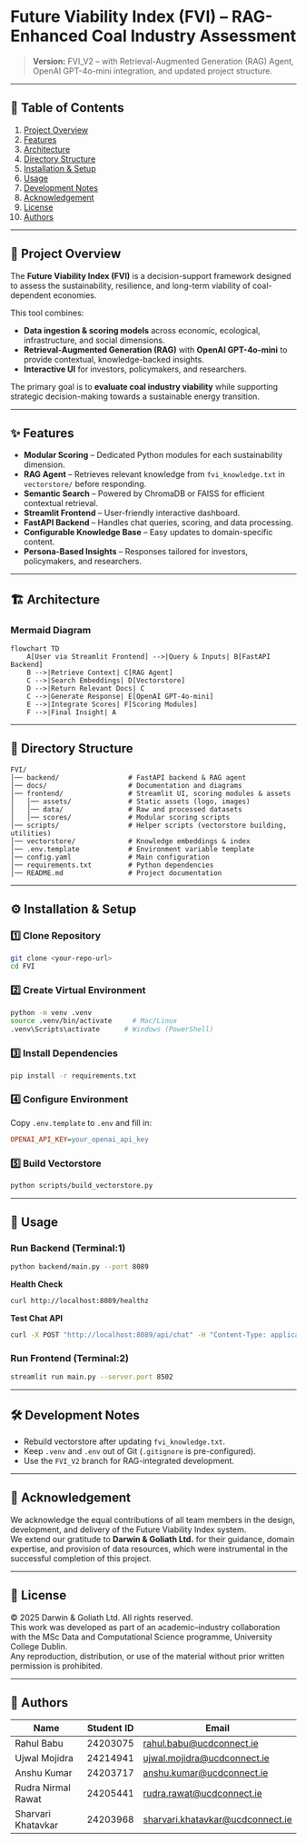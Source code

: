 
# Future Viability Index (FVI) – RAG-Enhanced Coal Industry Assessment

> **Version:** FVI_V2 – with Retrieval-Augmented Generation (RAG) Agent, OpenAI GPT-4o-mini integration, and updated project structure.

---

## 📑 Table of Contents
1. [Project Overview](#project-overview)
2. [Features](#features)
3. [Architecture](#architecture)
4. [Directory Structure](#directory-structure)
5. [Installation & Setup](#installation--setup)
6. [Usage](#usage)
7. [Development Notes](#development-notes)
8. [Acknowledgement](#acknowledgement)
9. [License](#license)
10. [Authors](#authors)

---

## 📌 Project Overview
The **Future Viability Index (FVI)** is a decision-support framework designed to assess the sustainability, resilience, and long-term viability of coal-dependent economies.

This tool combines:
- **Data ingestion & scoring models** across economic, ecological, infrastructure, and social dimensions.
- **Retrieval-Augmented Generation (RAG)** with **OpenAI GPT-4o-mini** to provide contextual, knowledge-backed insights.
- **Interactive UI** for investors, policymakers, and researchers.

The primary goal is to **evaluate coal industry viability** while supporting strategic decision-making towards a sustainable energy transition.

---

## ✨ Features
- **Modular Scoring** – Dedicated Python modules for each sustainability dimension.
- **RAG Agent** – Retrieves relevant knowledge from `fvi_knowledge.txt` in `vectorstore/` before responding.
- **Semantic Search** – Powered by ChromaDB or FAISS for efficient contextual retrieval.
- **Streamlit Frontend** – User-friendly interactive dashboard.
- **FastAPI Backend** – Handles chat queries, scoring, and data processing.
- **Configurable Knowledge Base** – Easy updates to domain-specific content.
- **Persona-Based Insights** – Responses tailored for investors, policymakers, and researchers.

---

## 🏗 Architecture

### Mermaid Diagram
```mermaid
flowchart TD
    A[User via Streamlit Frontend] -->|Query & Inputs| B[FastAPI Backend]
    B -->|Retrieve Context| C[RAG Agent]
    C -->|Search Embeddings| D[Vectorstore]
    D -->|Return Relevant Docs| C
    C -->|Generate Response| E[OpenAI GPT-4o-mini]
    E -->|Integrate Scores| F[Scoring Modules]
    F -->|Final Insight| A
```

---

## 📂 Directory Structure
```
FVI/
│── backend/                 # FastAPI backend & RAG agent
│── docs/                    # Documentation and diagrams
│── frontend/                # Streamlit UI, scoring modules & assets
│   │── assets/              # Static assets (logo, images)
│   │── data/                # Raw and processed datasets
│   │── scores/              # Modular scoring scripts
│── scripts/                 # Helper scripts (vectorstore building, utilities)
│── vectorstore/             # Knowledge embeddings & index
│── .env.template            # Environment variable template
│── config.yaml              # Main configuration
│── requirements.txt         # Python dependencies
│── README.md                # Project documentation
```

---

## ⚙ Installation & Setup

### 1️⃣ Clone Repository
```bash
git clone <your-repo-url>
cd FVI
```

### 2️⃣ Create Virtual Environment
```bash
python -m venv .venv
source .venv/bin/activate     # Mac/Linux
.venv\Scripts\activate      # Windows (PowerShell)
```

### 3️⃣ Install Dependencies
```bash
pip install -r requirements.txt
```

### 4️⃣ Configure Environment
Copy `.env.template` to `.env` and fill in:
```ini
OPENAI_API_KEY=your_openai_api_key
```

### 5️⃣ Build Vectorstore
```bash
python scripts/build_vectorstore.py
```

---

## 🚀 Usage

### Run Backend (Terminal:1)
```bash
python backend/main.py --port 8089
```

**Health Check**
```bash
curl http://localhost:8089/healthz
```

**Test Chat API**
```bash
curl -X POST "http://localhost:8089/api/chat" -H "Content-Type: application/json" -d '{"message":"Coal outlook for India in the next 5 years","persona":"investor"}'
```

### Run Frontend (Terminal:2)
```bash
streamlit run main.py --server.port 8502
```

---

## 🛠 Development Notes
- Rebuild vectorstore after updating `fvi_knowledge.txt`.
- Keep `.venv` and `.env` out of Git (`.gitignore` is pre-configured).
- Use the `FVI_V2` branch for RAG-integrated development.

---

## 🙏 Acknowledgement
We acknowledge the equal contributions of all team members in the design, development, and delivery of the Future Viability Index system.  
We extend our gratitude to **Darwin & Goliath Ltd.** for their guidance, domain expertise, and provision of data resources, which were instrumental in the successful completion of this project.

---

## 📜 License
© 2025 Darwin & Goliath Ltd. All rights reserved.  
This work was developed as part of an academic–industry collaboration with the MSc Data and Computational Science programme, University College Dublin.  
Any reproduction, distribution, or use of the material without prior written permission is prohibited.

---

## 👥 Authors
| Name | Student ID | Email |
|------|------------|-------|
| Rahul Babu | 24203075 | rahul.babu@ucdconnect.ie |
| Ujwal Mojidra | 24214941 | ujwal.mojidra@ucdconnect.ie |
| Anshu Kumar | 24203717 | anshu.kumar@ucdconnect.ie |
| Rudra Nirmal Rawat | 24205441 | rudra.rawat@ucdconnect.ie |
| Sharvari Khatavkar | 24203968 | sharvari.khatavkar@ucdconnect.ie |
